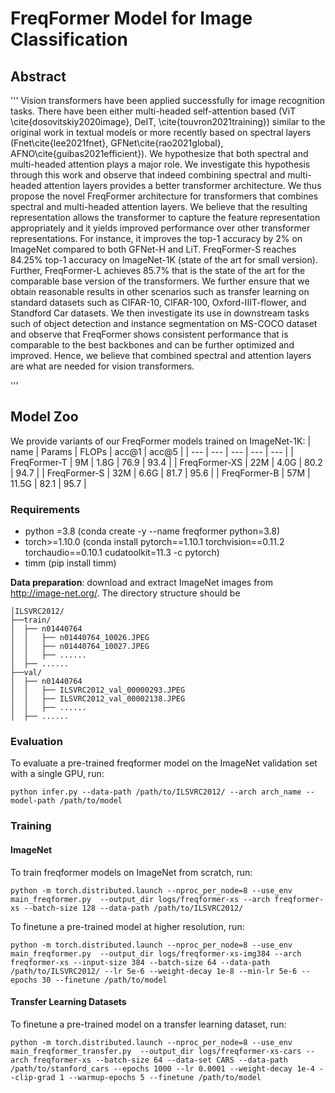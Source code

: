 # FreqFormer Model for Image Classification

## Abstract 

'''
Vision transformers have been applied successfully for image recognition tasks. There have been either multi-headed self-attention based (ViT \cite{dosovitskiy2020image}, DeIT, \cite{touvron2021training}) similar to the original work in textual models or more recently based on spectral layers (Fnet\cite{lee2021fnet}, GFNet\cite{rao2021global}, AFNO\cite{guibas2021efficient}). We hypothesize that both spectral and multi-headed attention plays a major role. We investigate this hypothesis through this work and observe that indeed combining spectral and multi-headed attention layers provides a better transformer architecture. We thus propose the novel FreqFormer architecture for transformers that combines spectral and multi-headed attention layers. We believe that the resulting representation allows the transformer to capture the feature representation appropriately and it yields improved performance over other transformer representations. For instance, it improves the top-1 accuracy by 2\% on ImageNet compared to both GFNet-H and LiT. FreqFormer-S reaches 84.25\% top-1 accuracy on ImageNet-1K (state of the art for small version). Further, FreqFormer-L achieves 85.7\% that is the state of the art for the comparable base version of the transformers. We further ensure that we obtain reasonable results in other scenarios such as transfer learning on standard datasets such as CIFAR-10, CIFAR-100, Oxford-IIIT-flower, and Standford Car datasets.  We then investigate its use in downstream tasks such of object detection and instance segmentation on MS-COCO dataset and observe that FreqFormer shows consistent performance that is comparable to the best backbones and can be further optimized and improved. Hence, we believe that combined spectral and attention layers are what are needed for vision transformers.

'''



## Model Zoo

We provide variants of our FreqFormer models trained on ImageNet-1K:
| name |  Params | FLOPs | acc@1 | acc@5 | 
| --- | --- | --- | --- | --- | 
| FreqFormer-T | 9M | 1.8G | 76.9 | 93.4 | 
| FreqFormer-XS |  22M | 4.0G | 80.2 | 94.7 |
| FreqFormer-S |  32M | 6.6G | 81.7 | 95.6 | 
| FreqFormer-B |  57M | 11.5G | 82.1 | 95.7 | 





### Requirements

- python =3.8 (conda create -y --name freqformer python=3.8)
- torch>=1.10.0 (conda install pytorch==1.10.1 torchvision==0.11.2 torchaudio==0.10.1 cudatoolkit=11.3 -c pytorch)
- timm (pip install timm)


**Data preparation**: download and extract ImageNet images from http://image-net.org/. The directory structure should be

```
│ILSVRC2012/
├──train/
│  ├── n01440764
│  │   ├── n01440764_10026.JPEG
│  │   ├── n01440764_10027.JPEG
│  │   ├── ......
│  ├── ......
├──val/
│  ├── n01440764
│  │   ├── ILSVRC2012_val_00000293.JPEG
│  │   ├── ILSVRC2012_val_00002138.JPEG
│  │   ├── ......
│  ├── ......
```

### Evaluation

To evaluate a pre-trained freqformer model on the ImageNet validation set with a single GPU, run:

```
python infer.py --data-path /path/to/ILSVRC2012/ --arch arch_name --model-path /path/to/model
```


### Training

#### ImageNet

To train freqformer models on ImageNet from scratch, run:

```
python -m torch.distributed.launch --nproc_per_node=8 --use_env main_freqformer.py  --output_dir logs/freqformer-xs --arch freqformer-xs --batch-size 128 --data-path /path/to/ILSVRC2012/
```

To finetune a pre-trained model at higher resolution, run:

```
python -m torch.distributed.launch --nproc_per_node=8 --use_env main_freqformer.py  --output_dir logs/freqformer-xs-img384 --arch freqformer-xs --input-size 384 --batch-size 64 --data-path /path/to/ILSVRC2012/ --lr 5e-6 --weight-decay 1e-8 --min-lr 5e-6 --epochs 30 --finetune /path/to/model
```

#### Transfer Learning Datasets

To finetune a pre-trained model on a transfer learning dataset, run:
```
python -m torch.distributed.launch --nproc_per_node=8 --use_env main_freqformer_transfer.py  --output_dir logs/freqformer-xs-cars --arch freqformer-xs --batch-size 64 --data-set CARS --data-path /path/to/stanford_cars --epochs 1000 --lr 0.0001 --weight-decay 1e-4 --clip-grad 1 --warmup-epochs 5 --finetune /path/to/model 
```

